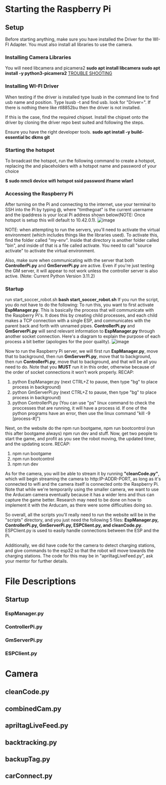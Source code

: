 # Starting the Raspberry Pi

## Setup

Before starting anything, make sure you have installed the Driver for the WI-FI Adapter. You must also install all libraries to use the camera.


### Installing Camera Libraries

You will need libcamera and picamera2 
**sudo apt install libcamera**
**sudo apt install -y python3-picamera2**
[TROUBLE SHOOTING](https://www.youtube.com/watch?time_continue=356&v=U7yVpYv3gxQ&embeds_referring_euri=https%3A%2F%2Fwww.google.com%2Fsearch%3Fq%3Dconnecting%2Bcamera%2Bmodule%2B3%2Bto%2Bpi4%26rlz%3D1C1VDKB_enUS994US994%26oq%3Dconnecting%2Bcamera%2Bmodule%2B3%2Bto%2Bpi4%26&source_ve_path=MzY4NDIsMzY4NDIsMzY4NDIsMzY4NDIsMzY4NDIsMzY4NDIsMzY4NDIsMzY4NDIsMzY4NDIsMTM5MTE3LDIzODUx)


### Installing WI-FI Driver
When testing if the driver is installed type lsusb in the command line to find usb name and position. Type lsusb -t and find usb. look for "Driver=". If there is nothing there like rtl8852bu then the driver is not installed.

If this is the case, find the required chipset.
Install the chipset onto the driver by cloning the driver repo best suited and following the steps.

Ensure you have the right developer tools.
**sudo apt install -y build-essential bc dkms git**

### Starting the hotspot
To broadcast the hotspot, run the following command to create a hotspot, replacing the <hotspot name> and <hotspot password> placeholders with a hotspot name and password of your choice

**$ sudo nmcli device wifi hotspot ssid <hotspot name> password <hotspot password> ifname wlan1**

### Accessing the Raspberry Pi

After turning on the Pi and connecting to the internet, use your terminal to SSH into the Pi by typing <username>@<ipaddress>, where "timthegoat" is the current username and the ipaddress is your local Pi address shown below(NOTE: Once hotspot is setup this will default to 10.42.0.1).
![image](https://github.com/user-attachments/assets/e83135cc-39a2-4ad9-8e8b-7ac2651071df)

NOTE: when attempting to run the servers, you'll need to activate the virtual
environment (which includes things like the libraries used). To activate this,
find the folder called "my-env". Inside that directory is another folder called "bin",
and inside of that is a file called activate. You need to call "source activate" to activate
the virtual environment.

Also, make sure when communicating with the server that both **ControllerPi.py** and **GmServerPi.py** are active. Even if you're just testing the GM server, it will appear to not work unless
the controller server is also active.
(Note: Current Python Version 3.11.2)
### Startup
run start_soccer_robot.sh
**bash start_soccer_robot.sh**
If you run the script, you do not have to do the following: 
To run this, you want to first activate **EspManager.py**. This is basically the process that will communicate with the Raspberry Pi's. It does this by creating child processes, and each child
makes a TCP connection with a single ESP, and communicates with the parent back and forth with unnamed pipes. **ControllerPi.py** and **GmServerPi.py** will send relevant information to **EspManager.py**
through another socket connection. Here's a diagram to explain the purpose of each process a bit better (apologies for the poor quality).
![image](https://github.com/user-attachments/assets/55c1ff86-75d5-41fe-a101-83da67798dfa)

Now to run the Raspberry Pi server, we will first run **EspManager.py**, move that to background, then run **GmServerPi.py**, move that to background, then run **ControllerPi.py**, move that to background,
and that will be all you need to do. Note that you **MUST** run it in this order, otherwise because of the order of socket connections it won't work properly.
RECAP:
1. python EspManager.py (next CTRL+Z to pause, then type "bg" to place process in background)
2. python GmServerPi.py (next CTRL+Z to pause, then type "bg" to place process in background)
3. python ControllerPi.py
(You can use "ps" linux command to check the proccesses that are running, it will have a process id.
If one of the python programs have an error, then use the linux command "kill -9 [process-#]")

Next, on the website do the npm run bootgame, npm run bootcontrol (run this after bootgame always) npm run dev and stuff. Now,
get two people to start the game, and profit as you see the robot moving, the updated timer, and the updating score.
RECAP:
1. npm run bootgame
2. npm run bootcontrol
3. npm run dev

As for the camera, you will be able to stream it by running **"cleanCode.py"**, which will begin streaming the camera to http:IP-ADDR-PORT, as long as it's connected to wifi and the camera itself is
connected onto the Raspberry Pi. Note that while we're temporarily using the smaller camera, we want to use the Arducam camera eventually because it has a wider lens and thus can capture the game better.
Research may need to be done on how to implement it with the Arducam, as there were some difficulties doing so.


So overall, all the scripts you'll really need to run the website will be in the "scripts" directory, and you just need the following 5 files: **EspManager.py, ControllerPi.py, GmServerPi.py, ESPClient.py, and cleanCode.py**. ESPClient.py is used to easily handle connections between the ESP and the Pi.

Additionally, we did have code for the camera to detect charging stations, and give commands to the esp32 so that the robot will move towards the charging stations. The code for this may be in "apriltagLiveFeed.py",
ask your mentor for further details.

      
# File Descriptions


## Startup

### EspManager.py

### ControllerPi.py

### GmServerPi.py

### ESPClient.py


# Camera

## cleanCode.py

## combinedCam.py

## apriltagLiveFeed.py




## backtracking.py

## backupTag.py

## carConnect.py
